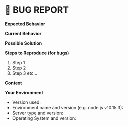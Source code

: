 # 🐛 BUG REPORT 
<!--
PLEASE DON'T DISCLOSE SECURITY-RELATED ISSUES PUBLICLY.
If you discover a security vulnerability, please send an e-mail to security@xcash.foundation.
All security vulnerabilities will be promptly addressed.
-->

<!-- Provide a quick and comprehensive summary of the issue in the Title above -->
<!-- Example: bug: wallet balance doesn't display properly -->

**Expected Behavior**

<!-- Tell us what should happen -->

**Current Behavior**

<!-- Tell us what happens instead of the expected behavior -->

**Possible Solution**

<!-- Not obligatory, but suggest a fix/reason for the bug -->

**Steps to Reproduce (for bugs)**

<!-- Provide a link to a live example, or an unambiguous set of steps to -->
<!-- reproduce this bug. Include code to reproduce, if relevant, or screenshots -->

1. Step 1
2. Step 2
3. Step 3 etc...

**Context**

<!-- How has this issue affected you? What are you trying to accomplish? -->
<!-- Providing context helps us come up with a solution that is most useful in the real world -->

**Your Environment**

<!-- Include as many relevant details about the environment you experienced the bug in -->

- Version used:
- Environment name and version (e.g. node.js v10.15.3):
- Server type and version:
- Operating System and version:
